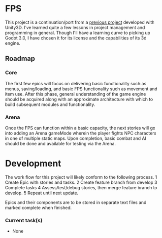 # FPS

This project is a continuation/port from a [previous project](https://github.com/justi1jc/FPS)
developed with Unity3D. I've learned quite a few lessons in project management
and programming in general. Though I'll have a learning curve to picking up
Godot 3.0, I have chosen it for its license and the capabilities of its
3d engine.

## Roadmap

### Core
The first few epics will focus on delivering basic functionality such as 
menus, saving/loading, and basic FPS functionality such as movement and item
use. After this phase, general understanding of the game engine should be
acquired along with an approximate architecture with which to build subsequent
modules and functionality.
 
### Arena
Once the FPS can function within a basic capacity, the next stories will go into
adding an Arena gameMode wherein the player fights NPC characters in one of 
multiple static maps. Upon completion, basic combat and AI should be done and
available for testing via the Arena.

# Development
The work flow for this project will likely conform to the following process.
1 Create Epic with stories and tasks.
2 Create feature branch from develop
3 Complete tasks
4 Assess/test/debug stories, then merge feature branch to develop.
5 Repeat until next update.


Epics and their components are to be stored in separate text files and marked
complete when finished.
### Current task(s)
* None

